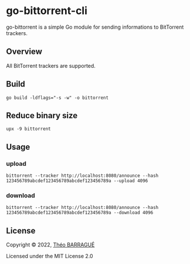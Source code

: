 # go-bittorrent-cli

go-bittorrent is a simple Go module for sending informations to BitTorrent trackers.

## Overview

All BitTorrent trackers are supported.

## Build

```shell
go build -ldflags="-s -w" -o bittorrent
```

## Reduce binary size

```shell
upx -9 bittorrent
````

## Usage

### upload

```shell
bittorrent --tracker http://localhost:8080/announce --hash 123456789abcdef123456789abcdef123456789a --upload 4096
```

### download

```shell
bittorrent --tracker http://localhost:8080/announce --hash 123456789abcdef123456789abcdef123456789a --download 4096
```

## License

Copyright © 2022, [Théo BARRAGUÉ](https://www.github.com/theobarrague)

Licensed under the MIT License 2.0
